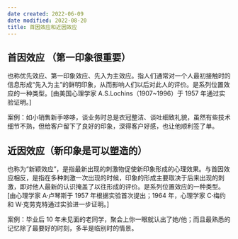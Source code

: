 ```yaml
---
date created: 2022-06-09
date modified: 2022-08-20
title: 首因效应和近因效应
---
```


## 首因效应 （第一印象很重要）

也称优先效应、第一印象效应、先入为主效应。指人们通常对一个人最初接触时的信息形成“先入为主”的鲜明印象，从而影响人们以后对此人的评价。是系列位置效应的一种类型。[由美国心理学家 A.S.Lochins（1907~1996）于 1957 年通过实验证明。]

案例：如小销售新手哆哆，谈业务时总是衣冠整洁、谈吐细致礼貌，虽然有些技术细节不熟，但给客户留下了良好的印象，深得客户好感，也让他顺利签了单。

	

## 近因效应（新印象是可以塑造的）

也称为“新颖效应”，是指最新出现的刺激物促使新印象形成的心理效果。与首因效应相反，是指在多种刺激一次出现的时候，印象的形成主要取决于后来出现的刺激，即对他人最新的认识掩盖了以往形成的评价。是系列位置效应的一种类型。[由心理学家 A·卢琴斯于 1957 年根据实验首次提出；1964 年，心理学家 C·梅约和 W·克劳克特通过实验进一步证明。]

案例：毕业后 10 年未见面的老同学，聚会上你一眼就认出了她/他；而且最熟悉的记忆除了最要好的时刻，多半是临别时的情景。

